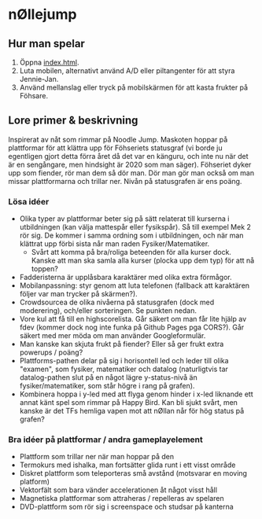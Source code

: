 # nØllejump

## Hur man spelar
1. Öppna [index.html](https://pyro-cryo.github.io/nollejump).
2. Luta mobilen, alternativt använd A/D eller piltangenter för att styra Jennie-Jan.
3. Använd mellanslag eller tryck på mobilskärmen för att kasta frukter på Föhsare.

## Lore primer & beskrivning
Inspirerat av nåt som rimmar på Noodle Jump. Maskoten hoppar på plattformar för att klättra upp för Föhseriets statusgraf (vi borde ju egentligen gjort detta förra året då det var en känguru, och inte nu när det är en sengångare, men hindsight är 2020 som man säger). Föhseriet dyker upp som fiender, rör man dem så dör man. Dör man gör man också om man missar plattformarna och trillar ner. Nivån på statusgrafen är ens poäng.

### Lösa idéer
- Olika typer av plattformar beter sig på sätt relaterat till kurserna i utbildningen (kan välja mattespår eller fysikspår). Så till exempel Mek 2 rör sig. De kommer i samma ordning som i utbildningen, och när man klättrat upp förbi sista når man raden Fysiker/Matematiker.
  - Svårt att komma på bra/roliga beteenden för alla kurser dock. Kanske att man ska samla alla kurser (plocka upp dem typ) för att nå toppen?
- Fadderisterna är upplåsbara karaktärer med olika extra förmågor.
- Mobilanpassning: styr genom att luta telefonen (fallback att karaktären följer var man trycker på skärmen?).
- Crowdsourcea de olika nivåerna på statusgrafen (dock med moderering), och/eller sorteringen. Se punkten nedan.
- Vore kul att få till en highscorelista. Går säkert om man får lite hjälp av fdev (kommer dock nog inte funka på Github Pages pga CORS?). Går säkert med mer möda om man använder Googleformulär.
- Man kanske kan skjuta frukt på fiender? Eller så ger frukt extra powerups / poäng?
- Plattforms-pathen delar på sig i horisontell led och leder till olika "examen", som fysiker, matematiker och datalog (naturligtvis tar datalog-pathen slut på en något lägre y-status-nivå än fysiker/matematiker, som står högre i rang på grafen). 
- Kombinera hoppa i y-led med att flyga genom hinder i x-led liknande ett annat känt spel som rimmar på Happy Bird. Kan bli sjukt svårt, men kanske är det TFs hemliga vapen mot att nØllan når för hög status på grafen?

### Bra idéer på plattformar / andra gameplayelement
- Plattform som trillar ner när man hoppar på den
- Termokurs med ishalka, man fortsätter glida runt i ett visst område
- Diskret plattform som teleporteras små avstånd (motsvarar en moving platform)
- Vektorfält som bara vänder accelerationen åt något visst håll
- Magnetiska plattformar som attraheras / repelleras av spelaren
- DVD-plattform som rör sig i screenspace och studsar på kanterna
